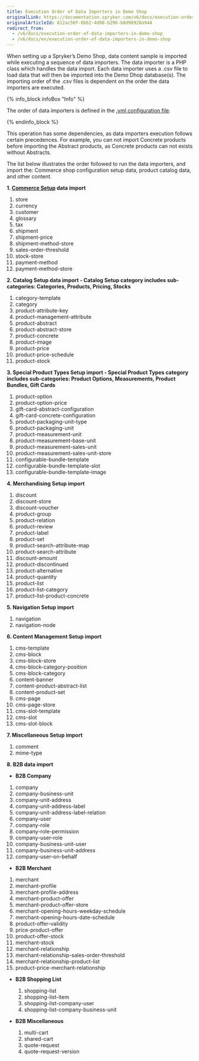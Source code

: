 ```yaml
---
title: Execution Order of Data Importers in Demo Shop
originalLink: https://documentation.spryker.com/v6/docs/execution-order-of-data-importers-in-demo-shop
originalArticleId: 812ac50f-6b62-4d98-b296-b8d98928a944
redirect_from:
  - /v6/docs/execution-order-of-data-importers-in-demo-shop
  - /v6/docs/en/execution-order-of-data-importers-in-demo-shop
---
```


When setting up a Spryker’s Demo Shop, data content sample is imported while executing a sequence of data importers. The data importer is a PHP class which handles the data import. Each data importer uses a .csv file to load data that will then be imported into the Demo Dhop database(s). The importing order of the .csv files is dependent on the order the data importers are executed. 

{% info_block infoBox "Info" %}

The order of data importers is defined in the [.yml configuration file](/docs/scos/dev/data-import/{{page.version}}/importing-data-with-a-configuration-file.html).

{% endinfo_block %}

This operation has some dependencies, as data importers execution follows certain precedences. For example, you can not import Concrete products before importing the Abstract products, as Concrete products can not exists without Abstracts.

The list below illustrates the order followed to run the data importers, and import the: Commerce shop configuration setup data, product catalog data, and other content.

**1. [Commerce Setup](/docs/scos/dev/data-import/{{page.version}}/data-import-categories/commerce-setup/commerce-setup.html) data import**

  1. store
  2. currency
  3. customer
  4. glossary
  5. tax
  6. shipment
  7. shipment-price
  8. shipment-method-store
  9. sales-order-threshold
  10. stock-store
  11. payment-method
  12. payment-method-store

**2. Catalog Setup data import - Catalog Setup category includes sub-categories: Categories, Products, Pricing, Stocks**

  1. category-template
  2. category
  3. product-attribute-key
  4. product-management-attribute
  5. product-abstract
  6. product-abstract-store
  7. product-concrete
  8. product-image
  9. product-price
  10. product-price-schedule
  11. product-stock


**3. Special Product Types Setup import - Special Product Types category includes sub-categories: Product Options, Measurements, Product Bundles, Gift Cards**

  1. product-option
  2. product-option-price
  3. gift-card-abstract-configuration
  4. gift-card-concrete-configuration
  5. product-packaging-unit-type
  6. product-packaging-unit
  7. product-measurement-unit
  8. product-measurement-base-unit
  9. product-measurement-sales-unit
  10. product-measurement-sales-unit-store
  11. configurable-bundle-template
  12. configurable-bundle-template-slot
  13. configurable-bundle-template-image


**4. Merchandising Setup import**

  1. discount
  2. discount-store
  3. discount-voucher
  4. product-group
  5. product-relation
  6. product-review
  7. product-label
  8. product-set
  9. product-search-attribute-map
  10. product-search-attribute
  11. discount-amount
  12. product-discontinued
  13. product-alternative
  14. product-quantity
  15. product-list
  16. product-list-category
  17. product-list-product-concrete

**5. Navigation Setup import**

  1. navigation
  2. navigation-node

**6. Content Management Setup import**

  1. cms-template
  2. cms-block
  3. cms-block-store
  4. cms-block-category-position
  5. cms-block-category
  6. content-banner
  7. content-product-abstract-list
  8. content-product-set
  9. cms-page
  10. cms-page-store
  11. cms-slot-template
  12. cms-slot
  13. cms-slot-block

**7. Miscellaneous Setup import**

  1. comment
  2. mime-type

**8. B2B data import**

*  **B2B Company**

 1. company
  2. company-business-unit
  3. company-unit-address
  4. company-unit-address-label
  5. company-unit-address-label-relation
  6. company-user
  7. company-role
  8. company-role-permission
  9. company-user-role
  10. company-business-unit-user
  11. company-business-unit-address
  12. company-user-on-behalf

*  **B2B Merchant**

  1. merchant
  2. merchant-profile
  3. merchant-profile-address
  4. merchant-product-offer
  5. merchant-product-offer-store
  6. merchant-opening-hours-weekday-schedule
  7. merchant-opening-hours-date-schedule
  8. product-offer-validity
  9. price-product-offer
  10. product-offer-stock
  11. merchant-stock
  12. merchant-relationship
  13. merchant-relationship-sales-order-threshold
  14. merchant-relationship-product-list
  15. product-price-merchant-relationship

* **B2B Shopping List**

  1. shopping-list
  2. shopping-list-item
  3. shopping-list-company-user
  4. shopping-list-company-business-unit

* **B2B Miscellaneous**

  1. multi-cart
  2. shared-cart
  3. quote-request
  4. quote-request-version
